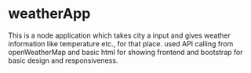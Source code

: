 # weatherApp
This is a node application which takes city a input and gives weather information like temperature etc., for that place.  used API calling from openWeatherMap and basic html for showing frontend and bootstrap for basic design and responsiveness.   
